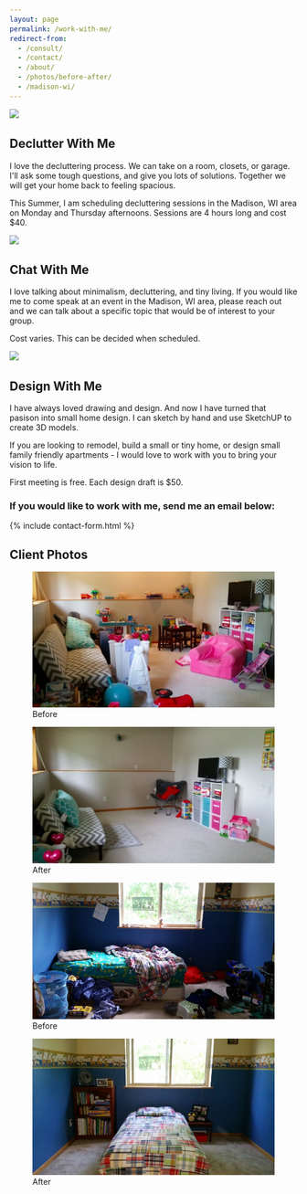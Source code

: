 ```yaml
---
layout: page
permalink: /work-with-me/
redirect-from:
  - /consult/
  - /contact/
  - /about/
  - /photos/before-after/
  - /madison-wi/
---
```



<div class="page__section">
  <img src="{{site.url}}/assets/images/declutter-with-me.jpg" class="page__section__image">
  <h2 class="page__section__title">Declutter With Me</h2>
  <p>I love the decluttering process. We can take on a room, closets, or garage. I'll ask some tough questions, and give you lots of solutions. Together we will get your home back to feeling spacious.</p>
  <p>This Summer, I am scheduling decluttering sessions in the Madison, WI area on Monday and Thursday afternoons. Sessions are 4 hours long and cost $40.</p>
</div>
<div class="page__section">
  <img src="{{site.url}}/assets/images/chat-with-me.jpg" class="page__section__image">
  <h2 class="page__section__title">Chat With Me</h2>
  <p>I love talking about minimalism, decluttering, and tiny living. If you would like me to come speak at an event in the Madison, WI area, please reach out and we can talk about a specific topic that would be of interest to your group.</p>
  <p>Cost varies. This can be decided when scheduled.</p>
</div>
<div class="page__section">
  <img src="{{site.url}}/assets/images/design-with-me.jpg" class="page__section__image">
  <h2 class="page__section__title">Design With Me</h2>
  <p>I have always loved drawing and design. And now I have turned that pasison into small home design. I can sketch by hand and use SketchUP to create 3D models.</p>
  <p>If you are looking to remodel, build a small or tiny home, or design small family friendly apartments - I would love to work with you to bring your vision to life.</p>
  <p>First meeting is free. Each design draft is $50.</p>
</div>

<h3>If you would like to work with me, send me an email below:</h3>

{% include contact-form.html %}

<h2>Client Photos</h2>

<div class="image-set image-set--vertical">
  <figure>
    <img src="/assets/images/photo-pages/before-after/toys-before.jpg">
    <figcaption>Before</figcaption>
  </figure>
  <figure>  
    <img src="/assets/images/photo-pages/before-after/toys-after.jpg">
    <figcaption>After</figcaption>
  </figure>
</div>

<div class="image-set image-set--vertical">
  <figure>
    <img src="/assets/images/photo-pages/before-after/boys-room-bed-before.jpg">
    <figcaption>Before</figcaption>
  </figure>
  <figure>  
    <img src="/assets/images/photo-pages/before-after/boys-room-bed-after.jpg">
    <figcaption>After</figcaption>
  </figure>
</div>
